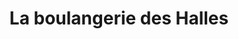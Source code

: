 ---
title: "La boulangerie des Halles"
url: /saint-calais/la-boulangerie-des-halles/
shop: Bäckerei
---